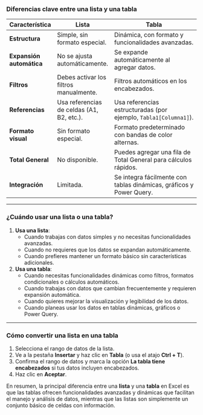 ### **Diferencias clave entre una lista y una tabla**

|Característica|Lista|Tabla|
|---|---|---|
|**Estructura**|Simple, sin formato especial.|Dinámica, con formato y funcionalidades avanzadas.|
|**Expansión automática**|No se ajusta automáticamente.|Se expande automáticamente al agregar datos.|
|**Filtros**|Debes activar los filtros manualmente.|Filtros automáticos en los encabezados.|
|**Referencias**|Usa referencias de celdas (A1, B2, etc.).|Usa referencias estructuradas (por ejemplo, `Tabla1[Columna1]`).|
|**Formato visual**|Sin formato especial.|Formato predeterminado con bandas de color alternas.|
|**Total General**|No disponible.|Puedes agregar una fila de Total General para cálculos rápidos.|
|**Integración**|Limitada.|Se integra fácilmente con tablas dinámicas, gráficos y Power Query.|

---
### **¿Cuándo usar una lista o una tabla?**

1. **Usa una lista**:
    - Cuando trabajas con datos simples y no necesitas funcionalidades avanzadas.
    - Cuando no requieres que los datos se expandan automáticamente.
    - Cuando prefieres mantener un formato básico sin características adicionales.
2. **Usa una tabla**:
    - Cuando necesitas funcionalidades dinámicas como filtros, formatos condicionales o cálculos automáticos.
    - Cuando trabajas con datos que cambian frecuentemente y requieren expansión automática.
    - Cuando quieres mejorar la visualización y legibilidad de los datos.
    - Cuando planeas usar los datos en tablas dinámicas, gráficos o Power Query.
---
### **Cómo convertir una lista en una tabla**

1. Selecciona el rango de datos de la lista.
2. Ve a la pestaña **Insertar** y haz clic en **Tabla** (o usa el atajo **Ctrl + T**).
3. Confirma el rango de datos y marca la opción **La tabla tiene encabezados** si tus datos incluyen encabezados.
4. Haz clic en **Aceptar**.
 
En resumen, la principal diferencia entre una **lista** y una **tabla** en Excel es que las tablas ofrecen funcionalidades avanzadas y dinámicas que facilitan el manejo y análisis de datos, mientras que las listas son simplemente un conjunto básico de celdas con información.